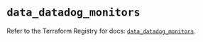 # `data_datadog_monitors`

Refer to the Terraform Registry for docs: [`data_datadog_monitors`](https://registry.terraform.io/providers/datadog/datadog/3.37.0/docs/data-sources/monitors).
